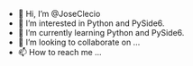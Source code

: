- 👋 Hi, I’m @JoseClecio
- 👀 I’m interested in Python and PySide6.
- 🌱 I’m currently learning Python and PySide6.
- 💞️ I’m looking to collaborate on ...
- 📫 How to reach me ...
